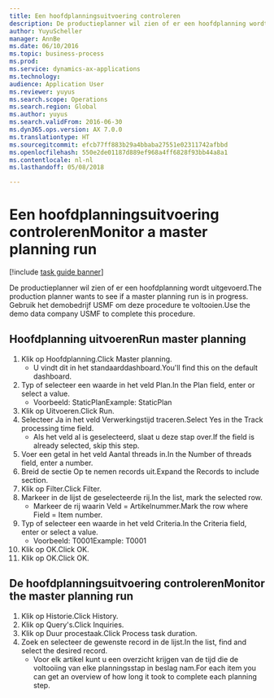 ```yaml
--- 
title: Een hoofdplanningsuitvoering controleren
description: De productieplanner wil zien of er een hoofdplanning wordt uitgevoerd.
author: YuyuScheller
manager: AnnBe
ms.date: 06/10/2016
ms.topic: business-process
ms.prod: 
ms.service: dynamics-ax-applications
ms.technology: 
audience: Application User
ms.reviewer: yuyus
ms.search.scope: Operations
ms.search.region: Global
ms.author: yuyus
ms.search.validFrom: 2016-06-30
ms.dyn365.ops.version: AX 7.0.0
ms.translationtype: HT
ms.sourcegitcommit: efcb77ff883b29a4bbaba27551e02311742afbbd
ms.openlocfilehash: 550e2de01187d889ef968a4ff6828f93bb44a8a1
ms.contentlocale: nl-nl
ms.lasthandoff: 05/08/2018

---
```

# <a name="monitor-a-master-planning-run"></a><span data-ttu-id="4c7ce-103">Een hoofdplanningsuitvoering controleren</span><span class="sxs-lookup"><span data-stu-id="4c7ce-103">Monitor a master planning run</span></span>

[!include [task guide banner](../../includes/task-guide-banner.md)]

<span data-ttu-id="4c7ce-104">De productieplanner wil zien of er een hoofdplanning wordt uitgevoerd.</span><span class="sxs-lookup"><span data-stu-id="4c7ce-104">The production planner wants to see if a master planning run is in progress.</span></span> <span data-ttu-id="4c7ce-105">Gebruik het demobedrijf USMF om deze procedure te voltooien.</span><span class="sxs-lookup"><span data-stu-id="4c7ce-105">Use the demo data company USMF to complete this procedure.</span></span>


## <a name="run-master-planning"></a><span data-ttu-id="4c7ce-106">Hoofdplanning uitvoeren</span><span class="sxs-lookup"><span data-stu-id="4c7ce-106">Run master planning</span></span>
1. <span data-ttu-id="4c7ce-107">Klik op Hoofdplanning.</span><span class="sxs-lookup"><span data-stu-id="4c7ce-107">Click Master planning.</span></span>
    * <span data-ttu-id="4c7ce-108">U vindt dit in het standaarddashboard.</span><span class="sxs-lookup"><span data-stu-id="4c7ce-108">You'll find this on the default dashboard.</span></span>  
2. <span data-ttu-id="4c7ce-109">Typ of selecteer een waarde in het veld Plan.</span><span class="sxs-lookup"><span data-stu-id="4c7ce-109">In the Plan field, enter or select a value.</span></span>
    * <span data-ttu-id="4c7ce-110">Voorbeeld: StaticPlan</span><span class="sxs-lookup"><span data-stu-id="4c7ce-110">Example: StaticPlan</span></span>  
3. <span data-ttu-id="4c7ce-111">Klik op Uitvoeren.</span><span class="sxs-lookup"><span data-stu-id="4c7ce-111">Click Run.</span></span>
4. <span data-ttu-id="4c7ce-112">Selecteer Ja in het veld Verwerkingstijd traceren.</span><span class="sxs-lookup"><span data-stu-id="4c7ce-112">Select Yes in the Track processing time field.</span></span>
    * <span data-ttu-id="4c7ce-113">Als het veld al is geselecteerd, slaat u deze stap over.</span><span class="sxs-lookup"><span data-stu-id="4c7ce-113">If the field is already selected, skip this step.</span></span>  
5. <span data-ttu-id="4c7ce-114">Voer een getal in het veld Aantal threads in.</span><span class="sxs-lookup"><span data-stu-id="4c7ce-114">In the Number of threads field, enter a number.</span></span>
6. <span data-ttu-id="4c7ce-115">Breid de sectie Op te nemen records uit.</span><span class="sxs-lookup"><span data-stu-id="4c7ce-115">Expand the Records to include section.</span></span>
7. <span data-ttu-id="4c7ce-116">Klik op Filter.</span><span class="sxs-lookup"><span data-stu-id="4c7ce-116">Click Filter.</span></span>
8. <span data-ttu-id="4c7ce-117">Markeer in de lijst de geselecteerde rij.</span><span class="sxs-lookup"><span data-stu-id="4c7ce-117">In the list, mark the selected row.</span></span>
    * <span data-ttu-id="4c7ce-118">Markeer de rij waarin Veld = Artikelnummer.</span><span class="sxs-lookup"><span data-stu-id="4c7ce-118">Mark the row where Field = Item number.</span></span>  
9. <span data-ttu-id="4c7ce-119">Typ of selecteer een waarde in het veld Criteria.</span><span class="sxs-lookup"><span data-stu-id="4c7ce-119">In the Criteria field, enter or select a value.</span></span>
    * <span data-ttu-id="4c7ce-120">Voorbeeld: T0001</span><span class="sxs-lookup"><span data-stu-id="4c7ce-120">Example: T0001</span></span>  
10. <span data-ttu-id="4c7ce-121">Klik op OK.</span><span class="sxs-lookup"><span data-stu-id="4c7ce-121">Click OK.</span></span>
11. <span data-ttu-id="4c7ce-122">Klik op OK.</span><span class="sxs-lookup"><span data-stu-id="4c7ce-122">Click OK.</span></span>

## <a name="monitor-the-master-planning-run"></a><span data-ttu-id="4c7ce-123">De hoofdplanningsuitvoering controleren</span><span class="sxs-lookup"><span data-stu-id="4c7ce-123">Monitor the master planning run</span></span>
1. <span data-ttu-id="4c7ce-124">Klik op Historie.</span><span class="sxs-lookup"><span data-stu-id="4c7ce-124">Click History.</span></span>
2. <span data-ttu-id="4c7ce-125">Klik op Query's.</span><span class="sxs-lookup"><span data-stu-id="4c7ce-125">Click Inquiries.</span></span>
3. <span data-ttu-id="4c7ce-126">Klik op Duur procestaak.</span><span class="sxs-lookup"><span data-stu-id="4c7ce-126">Click Process task duration.</span></span>
4. <span data-ttu-id="4c7ce-127">Zoek en selecteer de gewenste record in de lijst.</span><span class="sxs-lookup"><span data-stu-id="4c7ce-127">In the list, find and select the desired record.</span></span>
    * <span data-ttu-id="4c7ce-128">Voor elk artikel kunt u een overzicht krijgen van de tijd die de voltooiing van elke planningsstap in beslag nam.</span><span class="sxs-lookup"><span data-stu-id="4c7ce-128">For each item you can get an overview of how long it took to complete each planning step.</span></span>  


